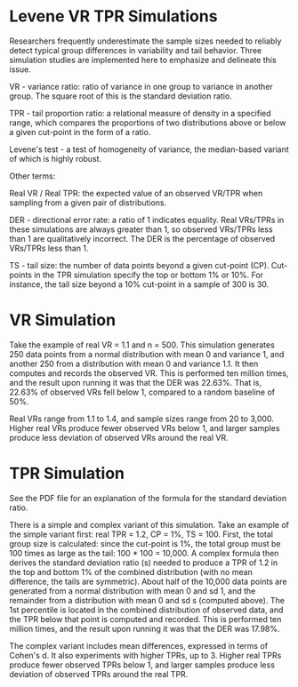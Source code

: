 # Levene VR TPR Simulations
Researchers frequently underestimate the sample sizes needed to reliably detect typical group differences in variability and tail behavior. Three simulation studies are implemented here to emphasize and delineate this issue.


VR - variance ratio: ratio of variance in one group to variance in another group. The square root of this is the standard deviation ratio.

TPR - tail proportion ratio: a relational measure of density in a specified range, which compares the proportions of two distributions above or below a given cut-point in the form of a ratio.

Levene's test - a test of homogeneity of variance, the median-based variant of which is highly robust.


Other terms:

Real VR / Real TPR: the expected value of an observed VR/TPR when sampling from a given pair of distributions.

DER - directional error rate: a ratio of 1 indicates equality. Real VRs/TPRs in these simulations are always greater than 1, so observed VRs/TPRs less than 1 are qualitatively incorrect. The DER is the percentage of observed VRs/TPRs less than 1.

TS - tail size: the number of data points beyond a given cut-point (CP). Cut-points in the TPR simulation specify the top or bottom 1% or 10%. For instance, the tail size beyond a 10% cut-point in a sample of 300 is 30.

# VR Simulation
Take the example of real VR = 1.1 and n = 500. This simulation generates 250 data points from a normal distribution with mean 0 and variance 1, and another 250 from a distribution with mean 0 and variance 1.1. It then computes and records the observed VR. This is performed ten million times, and the result upon running it was that the DER was 22.63%. That is, 22.63% of observed VRs fell below 1, compared to a random baseline of 50%.

Real VRs range from 1.1 to 1.4, and sample sizes range from 20 to 3,000. Higher real VRs produce fewer observed VRs below 1, and larger samples produce less deviation of observed VRs around the real VR.

# TPR Simulation
See the PDF file for an explanation of the formula for the standard deviation ratio.

There is a simple and complex variant of this simulation. Take an example of the simple variant first: real TPR = 1.2, CP = 1%, TS = 100. First, the total group size is calculated: since the cut-point is 1%, the total group must be 100 times as large as the tail: 100 * 100 = 10,000. A complex formula then derives the standard deviation ratio (s) needed to produce a TPR of 1.2 in the top and bottom 1% of the combined distribution (with no mean difference, the tails are symmetric). About half of the 10,000 data points are generated from a normal distribution with mean 0 and sd 1, and the remainder from a distribution with mean 0 and sd s (computed above). The 1st percentile is located in the combined distribution of observed data, and the TPR below that point is computed and recorded. This is performed ten million times, and the result upon running it was that the DER was 17.98%.

The complex variant includes mean differences, expressed in terms of Cohen's d. It also experiments with higher TPRs, up to 3. Higher real TPRs produce fewer observed TPRs below 1, and larger samples produce less deviation of observed TPRs around the real TPR.
